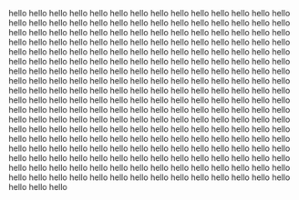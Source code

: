  hello
 hello hello
 hello
 hello hello hello
 hello
 hello hello
 hello
 hello hello hello hello
 hello
 hello hello
 hello
 hello hello hello
 hello
 hello hello
 hello
 hello hello hello hello hello
 hello
 hello hello
 hello
 hello hello hello
 hello
 hello hello
 hello
 hello hello hello hello
 hello
 hello hello
 hello
 hello hello hello
 hello
 hello hello
 hello
 hello hello hello hello hello hello
 hello
 hello hello
 hello
 hello hello hello
 hello
 hello hello
 hello
 hello hello hello hello
 hello
 hello hello
 hello
 hello hello hello
 hello
 hello hello
 hello
 hello hello hello hello hello
 hello
 hello hello
 hello
 hello hello hello
 hello
 hello hello
 hello
 hello hello hello hello
 hello
 hello hello
 hello
 hello hello hello
 hello
 hello hello
 hello
 hello hello hello hello hello hello hello
 hello
 hello hello
 hello
 hello hello hello
 hello
 hello hello
 hello
 hello hello hello hello
 hello
 hello hello
 hello
 hello hello hello
 hello
 hello hello
 hello
 hello hello hello hello hello
 hello
 hello hello
 hello
 hello hello hello
 hello
 hello hello
 hello
 hello hello hello hello
 hello
 hello hello
 hello
 hello hello hello
 hello
 hello hello
 hello
 hello hello hello hello hello hello
 hello
 hello hello
 hello
 hello hello hello
 hello
 hello hello
 hello
 hello hello hello hello
 hello
 hello hello
 hello
 hello hello hello
 hello
 hello hello
 hello
 hello hello hello hello hello
 hello
 hello hello
 hello
 hello hello hello
 hello
 hello hello
 hello
 hello hello hello hello
 hello
 hello hello
 hello
 hello hello hello
 hello
 hello hello
 hello
 hello hello hello hello hello hello hello hello
